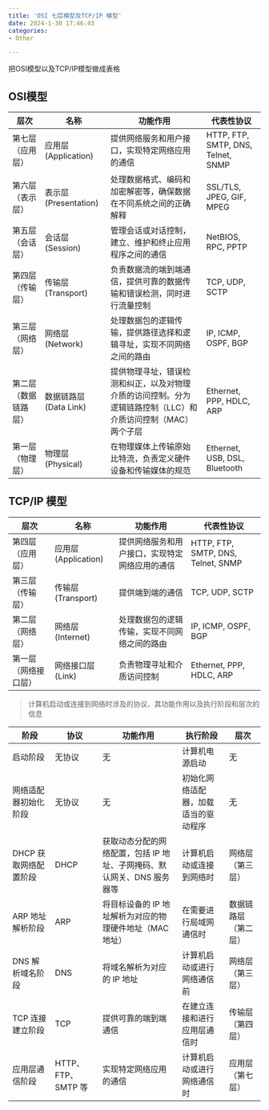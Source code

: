 ```yaml
---
title: 'OSI 七层模型及TCP/IP 模型'
date: 2024-1-30 17:46:43
categories: 
- Other

---
```




把OSI模型以及TCP/IP模型做成表格

<!--more-->



## OSI模型

| 层次             | 名称                   | 功能作用                                          | 代表性协议                           |
|------------------|------------------------|--------------------------------------------------|--------------------------------------|
| 第七层（应用层） | 应用层 (Application)   | 提供网络服务和用户接口，实现特定网络应用的通信    | HTTP, FTP, SMTP, DNS, Telnet, SNMP  |
| 第六层（表示层） | 表示层 (Presentation)   | 处理数据格式、编码和加密解密等，确保数据在不同系统之间的正确解释 | SSL/TLS, JPEG, GIF, MPEG             |
| 第五层（会话层） | 会话层 (Session)        | 管理会话或对话控制，建立、维护和终止应用程序之间的通信 | NetBIOS, RPC, PPTP                   |
| 第四层（传输层） | 传输层 (Transport)      | 负责数据流的端到端通信，提供可靠的数据传输和错误检测，同时进行流量控制 | TCP, UDP, SCTP                      |
| 第三层（网络层） | 网络层 (Network)        | 处理数据包的逻辑传输，提供路径选择和逻辑寻址，实现不同网络之间的路由 | IP, ICMP, OSPF, BGP                 |
| 第二层（数据链路层）| 数据链路层 (Data Link) | 提供物理寻址，错误检测和纠正，以及对物理介质的访问控制。分为逻辑链路控制（LLC）和介质访问控制（MAC）两个子层 | Ethernet, PPP, HDLC, ARP            |
| 第一层（物理层） | 物理层 (Physical)       | 在物理媒体上传输原始比特流，负责定义硬件设备和传输媒体的规范 | Ethernet, USB, DSL, Bluetooth       |



## TCP/IP 模型

| 层次                 | 名称                 | 功能作用                                       | 代表性协议                         |
| -------------------- | -------------------- | ---------------------------------------------- | ---------------------------------- |
| 第四层（应用层）     | 应用层 (Application) | 提供网络服务和用户接口，实现特定网络应用的通信 | HTTP, FTP, SMTP, DNS, Telnet, SNMP |
| 第三层（传输层）     | 传输层 (Transport)   | 提供端到端的通信                               | TCP, UDP, SCTP                     |
| 第二层（网络层）     | 网络层 (Internet)    | 处理数据包的逻辑传输，实现不同网络之间的路由   | IP, ICMP, OSPF, BGP                |
| 第一层（网络接口层） | 网络接口层 (Link)    | 负责物理寻址和介质访问控制                     | Ethernet, PPP, HDLC, ARP           |



> 计算机启动或连接到网络时涉及的协议、其功能作用以及执行阶段和层次的信息

| 阶段                  | 协议               | 功能作用                                                     | 执行阶段                             | 层次                 |
| --------------------- | ------------------ | ------------------------------------------------------------ | ------------------------------------ | -------------------- |
| 启动阶段              | 无协议             | 无                                                           | 计算机电源启动                       | 无                   |
| 网络适配器初始化阶段  | 无协议             | 无                                                           | 初始化网络适配器，加载适当的驱动程序 | 无                   |
| DHCP 获取网络配置阶段 | DHCP               | 获取动态分配的网络配置，包括 IP 地址、子网掩码、默认网关、DNS 服务器等 | 计算机启动或连接到网络时             | 网络层（第三层）     |
| ARP 地址解析阶段      | ARP                | 将目标设备的 IP 地址解析为对应的物理硬件地址（MAC 地址）     | 在需要进行局域网通信时               | 数据链路层（第二层） |
| DNS 解析域名阶段      | DNS                | 将域名解析为对应的 IP 地址                                   | 计算机启动或进行网络通信前           | 网络层（第三层）     |
| TCP 连接建立阶段      | TCP                | 提供可靠的端到端通信                                         | 在建立连接和进行应用层通信时         | 传输层（第四层）     |
| 应用层通信阶段        | HTTP、FTP、SMTP 等 | 实现特定网络应用的通信                                       | 计算机启动或进行网络通信时           | 应用层（第七层）     |
